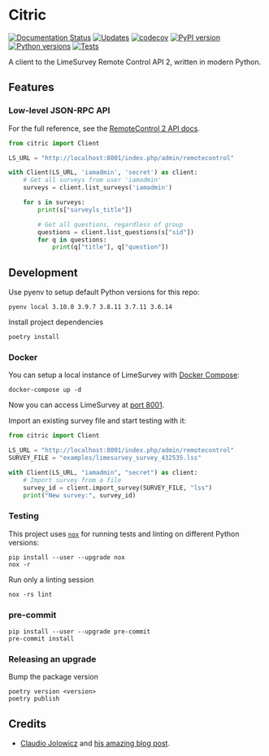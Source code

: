 # Citric

[![Documentation Status][docs-badge]][docs-link]
[![Updates][updates-badge]][updates-link]
[![codecov][codecov-badge]][codecov-link]
[![PyPI version][pypi-badge]][pypi-link]
[![Python versions][versions-badge]][pypi-link]
[![Tests][tests-badge]][tests-link]

A client to the LimeSurvey Remote Control API 2, written in modern
Python.

## Features

### Low-level JSON-RPC API

For the full reference, see the [RemoteControl 2 API docs][rc2api].

```python
from citric import Client

LS_URL = "http://localhost:8001/index.php/admin/remotecontrol"

with Client(LS_URL, 'iamadmin', 'secret') as client:
    # Get all surveys from user 'iamadmin'
    surveys = client.list_surveys('iamadmin')

    for s in surveys:
        print(s["surveyls_title"])

        # Get all questions, regardless of group
        questions = client.list_questions(s["sid"])
        for q in questions:
            print(q["title"], q["question"])
```

## Development

Use pyenv to setup default Python versions for this repo:

```shell
pyenv local 3.10.0 3.9.7 3.8.11 3.7.11 3.6.14
```

Install project dependencies

```shell
poetry install
```

### Docker

You can setup a local instance of LimeSurvey with [Docker Compose](https://docs.docker.com/compose/):

```shell
docker-compose up -d
```

Now you can access LimeSurvey at [port 8001](http://localhost:8001/index.php/admin).

Import an existing survey file and start testing with it:

```python
from citric import Client

LS_URL = "http://localhost:8001/index.php/admin/remotecontrol"
SURVEY_FILE = "examples/limesurvey_survey_432535.lss"

with Client(LS_URL, "iamadmin", "secret") as client:
    # Import survey from a file
    survey_id = client.import_survey(SURVEY_FILE, "lss")
    print("New survey:", survey_id)
```

### Testing

This project uses [`nox`][nox] for running tests and linting on different Python versions:

```shell
pip install --user --upgrade nox
nox -r
```

Run only a linting session

```shell
nox -rs lint
```

### pre-commit

```shell
pip install --user --upgrade pre-commit
pre-commit install
```

### Releasing an upgrade

Bump the package version

```shell
poetry version <version>
poetry publish
```

## Credits

- [Claudio Jolowicz][claudio] and [his amazing blog post][hypermodern].

[rc2api]: https://api.limesurvey.org/classes/remotecontrol_handle.html
[nox]: https://nox.thea.codes/en/stable/
[claudio]: https://twitter.com/cjolowicz/
[hypermodern]: https://cjolowicz.github.io/posts/hypermodern-python-01-setup/

<!--Badges-->
[docs-badge]: https://readthedocs.org/projects/citric/badge/?version=latest
[docs-link]: https://citric.readthedocs.io/en/latest/?badge=latest
[updates-badge]: https://pyup.io/repos/github/edgarrmondragon/citric/shield.svg
[updates-link]: https://pyup.io/repos/github/edgarrmondragon/citric/
[codecov-badge]: https://codecov.io/gh/edgarrmondragon/citric/branch/master/graph/badge.svg
[codecov-link]: https://codecov.io/gh/edgarrmondragon/citric
[tests-badge]: https://github.com/edgarrmondragon/citric/workflows/Tests/badge.svg
[tests-link]: https://github.com/edgarrmondragon/citric/actions?workflow=Tests
[pypi-badge]: https://img.shields.io/pypi/v/citric.svg
[versions-badge]: https://img.shields.io/pypi/pyversions/citric.svg
[pypi-link]: https://pypi.org/project/citric
